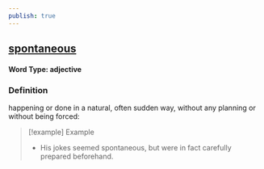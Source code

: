 ```yaml
---
publish: true
---
```

## [spontaneous](https://dictionary.cambridge.org/dictionary/english/spontaneous)

#### Word Type: adjective
### Definition
happening or done in a natural, often sudden way, without any planning or without being forced:

>[!example] Example
> - His jokes seemed spontaneous, but were in fact carefully prepared beforehand.
